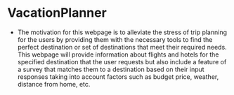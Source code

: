 # VacationPlanner
- The motivation for this webpage is to alleviate the stress of trip planning for the users by providing them with the necessary tools to find the perfect destination or set of destinations that meet their required needs. This webpage will provide information about flights and hotels for the specified destination that the user requests but also include a feature of a survey that matches them to a destination based on their input responses taking into account factors such as budget price, weather, distance from home, etc. 

